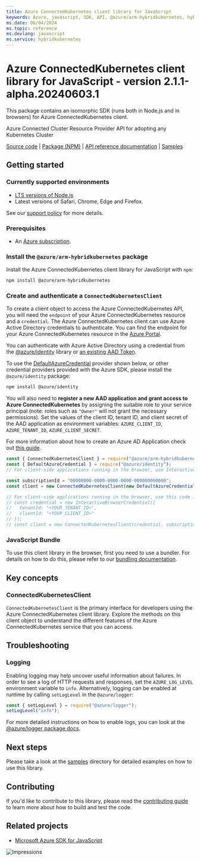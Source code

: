 ```yaml
---
title: Azure ConnectedKubernetes client library for JavaScript
keywords: Azure, javascript, SDK, API, @azure/arm-hybridkubernetes, hybridkubernetes
ms.date: 06/04/2024
ms.topic: reference
ms.devlang: javascript
ms.service: hybridkubernetes
---
```

# Azure ConnectedKubernetes client library for JavaScript - version 2.1.1-alpha.20240603.1 


This package contains an isomorphic SDK (runs both in Node.js and in browsers) for Azure ConnectedKubernetes client.

Azure Connected Cluster Resource Provider API for adopting any Kubernetes Cluster

[Source code](https://github.com/Azure/azure-sdk-for-js/tree/main/sdk/hybridkubernetes/arm-hybridkubernetes) |
[Package (NPM)](https://www.npmjs.com/package/@azure/arm-hybridkubernetes) |
[API reference documentation](/javascript/api/@azure/arm-hybridkubernetes) |
[Samples](https://github.com/Azure-Samples/azure-samples-js-management)

## Getting started

### Currently supported environments

- [LTS versions of Node.js](https://github.com/nodejs/release#release-schedule)
- Latest versions of Safari, Chrome, Edge and Firefox.

See our [support policy](https://github.com/Azure/azure-sdk-for-js/blob/main/SUPPORT.md) for more details.

### Prerequisites

- An [Azure subscription][azure_sub].

### Install the `@azure/arm-hybridkubernetes` package

Install the Azure ConnectedKubernetes client library for JavaScript with `npm`:

```bash
npm install @azure/arm-hybridkubernetes
```

### Create and authenticate a `ConnectedKubernetesClient`

To create a client object to access the Azure ConnectedKubernetes API, you will need the `endpoint` of your Azure ConnectedKubernetes resource and a `credential`. The Azure ConnectedKubernetes client can use Azure Active Directory credentials to authenticate.
You can find the endpoint for your Azure ConnectedKubernetes resource in the [Azure Portal][azure_portal].

You can authenticate with Azure Active Directory using a credential from the [@azure/identity][azure_identity] library or [an existing AAD Token](https://github.com/Azure/azure-sdk-for-js/blob/master/sdk/identity/identity/samples/AzureIdentityExamples.md#authenticating-with-a-pre-fetched-access-token).

To use the [DefaultAzureCredential][defaultazurecredential] provider shown below, or other credential providers provided with the Azure SDK, please install the `@azure/identity` package:

```bash
npm install @azure/identity
```

You will also need to **register a new AAD application and grant access to Azure ConnectedKubernetes** by assigning the suitable role to your service principal (note: roles such as `"Owner"` will not grant the necessary permissions).
Set the values of the client ID, tenant ID, and client secret of the AAD application as environment variables: `AZURE_CLIENT_ID`, `AZURE_TENANT_ID`, `AZURE_CLIENT_SECRET`.

For more information about how to create an Azure AD Application check out [this guide](/azure/active-directory/develop/howto-create-service-principal-portal).

```javascript
const { ConnectedKubernetesClient } = require("@azure/arm-hybridkubernetes");
const { DefaultAzureCredential } = require("@azure/identity");
// For client-side applications running in the browser, use InteractiveBrowserCredential instead of DefaultAzureCredential. See https://aka.ms/azsdk/js/identity/examples for more details.

const subscriptionId = "00000000-0000-0000-0000-000000000000";
const client = new ConnectedKubernetesClient(new DefaultAzureCredential(), subscriptionId);

// For client-side applications running in the browser, use this code instead:
// const credential = new InteractiveBrowserCredential({
//   tenantId: "<YOUR_TENANT_ID>",
//   clientId: "<YOUR_CLIENT_ID>"
// });
// const client = new ConnectedKubernetesClient(credential, subscriptionId);
```


### JavaScript Bundle
To use this client library in the browser, first you need to use a bundler. For details on how to do this, please refer to our [bundling documentation](https://aka.ms/AzureSDKBundling).

## Key concepts

### ConnectedKubernetesClient

`ConnectedKubernetesClient` is the primary interface for developers using the Azure ConnectedKubernetes client library. Explore the methods on this client object to understand the different features of the Azure ConnectedKubernetes service that you can access.

## Troubleshooting

### Logging

Enabling logging may help uncover useful information about failures. In order to see a log of HTTP requests and responses, set the `AZURE_LOG_LEVEL` environment variable to `info`. Alternatively, logging can be enabled at runtime by calling `setLogLevel` in the `@azure/logger`:

```javascript
const { setLogLevel } = require("@azure/logger");
setLogLevel("info");
```

For more detailed instructions on how to enable logs, you can look at the [@azure/logger package docs](https://github.com/Azure/azure-sdk-for-js/tree/main/sdk/core/logger).

## Next steps

Please take a look at the [samples](https://github.com/Azure-Samples/azure-samples-js-management) directory for detailed examples on how to use this library.

## Contributing

If you'd like to contribute to this library, please read the [contributing guide](https://github.com/Azure/azure-sdk-for-js/blob/main/CONTRIBUTING.md) to learn more about how to build and test the code.

## Related projects

- [Microsoft Azure SDK for JavaScript](https://github.com/Azure/azure-sdk-for-js)

![Impressions](https://azure-sdk-impressions.azurewebsites.net/api/impressions/azure-sdk-for-js%2Fsdk%2Fhybridkubernetes%2Farm-hybridkubernetes%2FREADME.png)

[azure_cli]: /cli/azure
[azure_sub]: https://azure.microsoft.com/free/
[azure_sub]: https://azure.microsoft.com/free/
[azure_portal]: https://portal.azure.com
[azure_identity]: https://github.com/Azure/azure-sdk-for-js/tree/main/sdk/identity/identity
[defaultazurecredential]: https://github.com/Azure/azure-sdk-for-js/tree/main/sdk/identity/identity#defaultazurecredential


